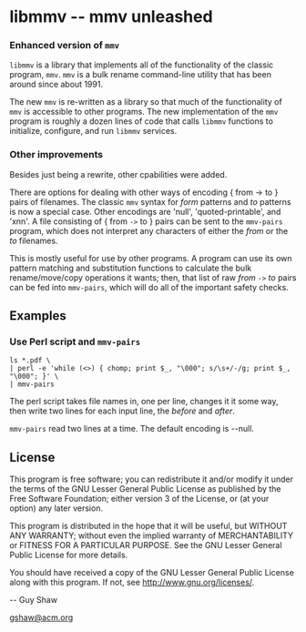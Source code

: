 # libmmv -- mmv unleashed

### Enhanced version of `mmv`

`libmmv` is a library that implements all of the
functionality of the classic program, `mmv`.
`mmv` is a bulk rename command-line utility
that has been around since about 1991.

The new `mmv` is re-written as a library so that
much of the functionality of `mmv` is accessible
to other programs.  The new implementation of
the `mmv` program is roughly a dozen lines of code
that calls `libmmv` functions to initialize, configure,
and run `libmmv` services.

### Other improvements

Besides just being a rewrite,
other cpabilities were added.

There are options for dealing with other ways of
encoding { from -> to } pairs of filenames.
The classic `mmv` syntax for _form_ patterns
and _to_ patterns is now a special case.
Other encodings are 'null', 'quoted-printable',
and 'xnn'.  A file consisting of { from `->` to }
pairs can be sent to the `mmv-pairs` program,
which does not interpret any characters of either
the _from_ or the _to_ filenames.

This is mostly useful for use by other programs.
A program can use its own pattern matching and
substitution functions to calculate the bulk
rename/move/copy operations it wants; then,
that list of raw _from_ `->` _to_ pairs can be
fed into `mmv-pairs`, which will do all of the
important safety checks.


## Examples

### Use Perl script and `mmv-pairs`

```
ls *.pdf \
| perl -e 'while (<>) { chomp; print $_, "\000"; s/\s+/-/g; print $_, "\000"; }' \
| mmv-pairs

```

The perl script takes file names in,
one per line,
changes it it some way,
then write two lines for each input line,
the _before_ and _after_.

`mmv-pairs` read two lines at a time.
The default encoding is --null.

## License

This program is free software; you can redistribute it and/or modify
it under the terms of the GNU Lesser General Public License as
published by the Free Software Foundation; either version 3 of the
License, or (at your option) any later version.

This program is distributed in the hope that it will be useful,
but WITHOUT ANY WARRANTY; without even the implied warranty of
MERCHANTABILITY or FITNESS FOR A PARTICULAR PURPOSE.  See the GNU
Lesser General Public License for more details.

You should have received a copy of the GNU Lesser General Public License
along with this program.  If not, see <http://www.gnu.org/licenses/>.


-- Guy Shaw

   gshaw@acm.org

